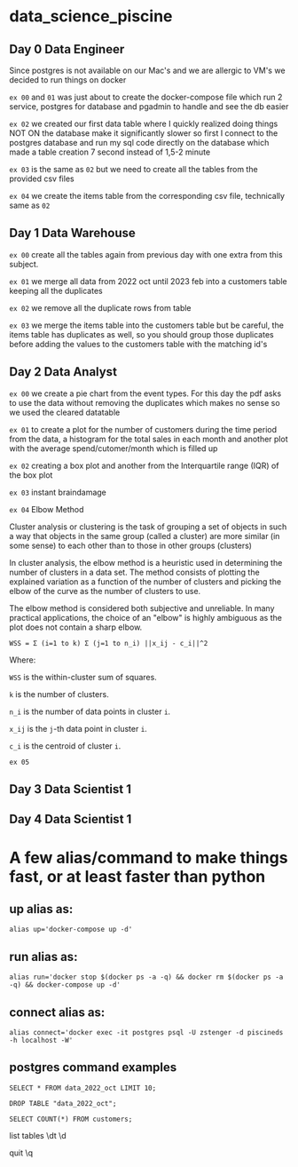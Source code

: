 # data_science_piscine

## Day 0 Data Engineer

Since postgres is not available on our Mac's and we are allergic to VM's we decided to run things on docker

`ex 00` and `01` was just about to create the docker-compose file which run 2 service, postgres for database and pgadmin to handle and see the db easier

`ex 02` we created our first data table where I quickly realized doing things NOT ON the database make it significantly slower so first I connect to the postgres database and run my sql code directly on the database which made a table creation 7 second instead of 1,5-2 minute

`ex 03` is the same as `02` but we need to create all the tables from the provided csv files

`ex 04` we create the items table from the corresponding csv file, technically same as `02`

## Day 1 Data Warehouse

`ex 00` create all the tables again from previous day with one extra from this subject.

`ex 01` we merge all data from 2022 oct until 2023 feb into a customers table keeping all the duplicates

`ex 02` we remove all the duplicate rows from table

`ex 03` we merge the items table into the customers table but be careful, the items table has duplicates as well, so you should group those duplicates before adding the values to the customers table with the matching id's

## Day 2 Data Analyst

`ex 00` we create a pie chart from the event types. For this day the pdf asks to use the data without removing the duplicates which makes no sense so we used the cleared datatable

`ex 01` to create a plot for the number of customers during the time period from the data, a histogram for the total sales in each month and another plot with the average spend/cutomer/month which is filled up

`ex 02` creating a box plot and another from the Interquartile range (IQR) of the box plot

`ex 03` instant braindamage

`ex 04` Elbow Method

Cluster analysis or clustering is the task of grouping a set of objects in such a way that objects in the same group (called a cluster) are more similar (in some sense) to each other than to those in other groups (clusters)

In cluster analysis, the elbow method is a heuristic used in determining the number of clusters in a data set. The method consists of plotting the explained variation as a function of the number of clusters and picking the elbow of the curve as the number of clusters to use.

The elbow method is considered both subjective and unreliable. In many practical applications, the choice of an "elbow" is highly ambiguous as the plot does not contain a sharp elbow.

`WSS = Σ (i=1 to k) Σ (j=1 to n_i) ||x_ij - c_i||^2`

Where:

`WSS` is the within-cluster sum of squares.

`k` is the number of clusters.

`n_i` is the number of data points in cluster `i`.

`x_ij` is the `j`-th data point in cluster `i`.

`c_i` is the centroid of cluster `i`.

`ex 05`

## Day 3 Data Scientist 1

## Day 4 Data Scientist 1

# A few alias/command to make things fast, or at least faster than python

## up alias as:

```
alias up='docker-compose up -d'
```

## run alias as:
```
alias run='docker stop $(docker ps -a -q) && docker rm $(docker ps -a -q) && docker-compose up -d'
```

## connect alias as:
```
alias connect='docker exec -it postgres psql -U zstenger -d piscineds -h localhost -W'
```

## postgres command examples

```
SELECT * FROM data_2022_oct LIMIT 10;
```

```
DROP TABLE "data_2022_oct";
```

```
SELECT COUNT(*) FROM customers;
```

list tables \dt \d

quit \q
